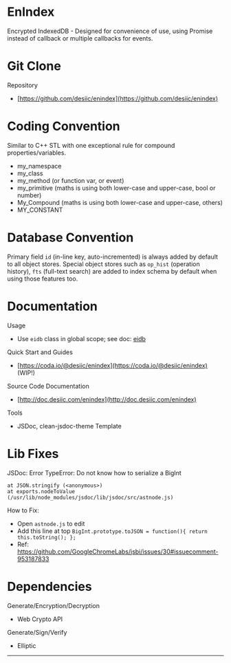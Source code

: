 EnIndex
=======

Encrypted IndexedDB - Designed for convenience of use, using Promise instead
of callback or multiple callbacks for events.

Git Clone
=========

Repository
  * [https://github.com/desiic/enindex](https://github.com/desiic/enindex)

Coding Convention
=================

Similar to C++ STL with one exceptional rule for compound properties/variables.
  * my_namespace
  * my_class
  * my_method (or function var, or event)
  * my_primitive (maths is using both lower-case and upper-case, bool or number)
  * My_Compound (maths is using both lower-case and upper-case, others)
  * MY_CONSTANT

Database Convention
===================

Primary field `id` (in-line key, auto-incremented) is always added by default to all object stores.
Special object stores such as `op_hist` (operation history), `fts` (full-text search)
are added to index schema by default when using those features too.

Documentation
=============

Usage
  * Use `eidb` class in global scope; see doc: [eidb](http://doc.desiic.com/enindex/module-eidb.html)
  
Quick Start and Guides
  * [https://coda.io/@desiic/enindex](https://coda.io/@desiic/enindex) (WIP!)

Source Code Documentation
  * [http://doc.desiic.com/enindex](http://doc.desiic.com/enindex)

Tools
  * JSDoc, clean-jsdoc-theme Template

Lib Fixes
=========

JSDoc: Error TypeError: Do not know how to serialize a BigInt
```
at JSON.stringify (<anonymous>)
at exports.nodeToValue (/usr/lib/node_modules/jsdoc/lib/jsdoc/src/astnode.js)
```
How to Fix:
  * Open `astnode.js` to edit
  * Add this line at top `BigInt.prototype.toJSON = function(){ return this.toString(); };`
  * Ref: https://github.com/GoogleChromeLabs/jsbi/issues/30#issuecomment-953187833

Dependencies
============

Generate/Encryption/Decryption
  * Web Crypto API

Generate/Sign/Verify
  * Elliptic
___